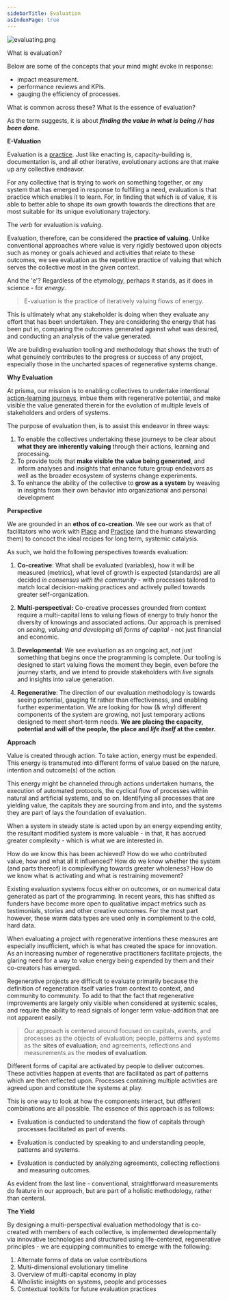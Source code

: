 ```yaml
---
sidebarTitle: Evaluation
asIndexPage: true
---
```


![evaluating.png](/evaluating.png)

What is evaluation?

Below are some of the concepts that your mind might evoke in response:

- impact measurement. 
- performance reviews and KPIs.
- gauging the efficiency of processes.

What is common across these? What is the essence of evaluation?

As the term suggests, it is about ***finding the value in what is being // has been done***. 

**E-Valuation**

Evaluation is a [practice](/glossary/Practice.md). Just like enacting is, capacity-building is, documentation is, and all other iterative, evolutionary actions are that make up any collective endeavor.

For any collective that is trying to work on something together, or any system that has emerged in response to fulfilling a need, evaluation is that practice which enables it to learn. For, in finding that which is of value, it is able to better able to shape its own growth towards the directions that are most suitable for its unique evolutionary trajectory.

The *verb* for evaluation is *valuing*.

Evaluation, therefore, can be considered the **practice of valuing.** Unlike conventional approaches where value is very rigidly bestowed upon objects such as money or goals achieved and activities that relate to these outcomes, we see evaluation as the repetitive practice of valuing that which serves the collective most in the given context.

And the 'e'? Regardless of the etymology, perhaps it stands, as it does in science - for *energy*.

> E-valuation is the practice of iteratively valuing flows of energy. 

This is ultimately what any stakeholder is doing when they evaluate any effort that has been undertaken. They are considering the energy that has been put in, comparing the outcomes generated against what was desired, and conducting an analysis of the value generated.

We are building evaluation tooling and methodology that shows the truth of what genuinely contributes to the progress or success of any project, especially those in the uncharted spaces of regenerative systems change.

**Why Evaluation**

At prisma, our mission is to enabling collectives to undertake intentional [action-learning journeys](/patterns/action-learning%20journeys.md), imbue them with regenerative potential, and make visible the value generated therein for the evolution of multiple levels of stakeholders and orders of systems.

The purpose of evaluation then, is to assist this endeavor in three ways:

1. To enable the collectives undertaking these journeys to be clear about **what they are inherently valuing** through their actions, learning and processing.
2. To provide tools that **make visible the value being generated**, and inform analyses and insights that enhance future group endeavors as well as the broader ecosystem of systems change experiments.
3. To enhance the ability of the collective to **grow as a system** by weaving in insights from their own behavior into organizational and personal development

**Perspective**

We are grounded in an **ethos of co-creation**. We see our work as that of facilitators who work with [Place](/glossary/Place.md) and [Practice](/glossary/Practice.md) (and the humans stewarding them) to concoct the ideal recipes for long term, systemic catalysis. 

As such, we hold the following perspectives towards evaluation:

1. **Co-creative**: What shall be evaluated (variables), how it will be measured (metrics), what level of growth is expected (standards) are all decided *in consensus with the community* - with processes tailored to match local decision-making practices and actively pulled towards greater self-organization.

2. **Multi-perspectival:** Co-creative processes grounded from context require a multi-capital lens to valuing flows of energy to truly honor the diversity of knowings and associated actions. Our approach is premised on *seeing, valuing and developing all forms of capital* - not just financial and economic. 

3. **Developmental**: We see evaluation as an ongoing act, not just something that begins once the programming is complete. Our tooling is designed to start valuing flows the moment they begin, even before the journey starts, and we intend to provide stakeholders with *live* signals and insights into value generation.

4. **Regenerative**: The direction of our evaluation methodology is towards seeing potential, gauging fit rather than effectiveness, and enabling further experimentation. We are looking for how (& why) different components of the system are growing, not just temporary actions designed to meet short-term needs. **We are placing the capacity, potential and will of the people, the place and *life itself* at the center.**

**Approach**

Value is created through action. To take action, energy must be expended. This energy is transmuted into different forms of value based on the nature, intention and outcome(s) of the action.
  
This energy might be channeled through actions undertaken humans, the execution of automated protocols, the cyclical flow of processes within natural and artificial systems, and so on. Identifying all processes that are yielding value, the capitals they are sourcing from and into, and the systems they are part of lays the foundation of evaluation.  
  
When a system in steady state is acted upon by an energy expending entity, the resultant modified system is more valuable - in that, it has accrued greater complexity - which is what we are interested in. 
    
How do we know this has been achieved? How do we who contributed value, how and what all it influenced? How do we know whether the system (and parts thereof) is complexifying towards greater wholeness? How do we know what is activating and what is restraining movement?   
  
Existing evaluation systems focus either on outcomes, or on numerical data generated as part of the programming. In recent years, this has shifted as funders have become more open to qualitative impact metrics such as testimonials, stories and other creative outcomes. For the most part however, these warm data types are used only in complement to the cold, hard data.  
  
When evaluating a project with regenerative intentions these measures are especially insufficient, which is what has created the space for innovation. As an increasing number of regenerative practitioners facilitate projects, the glaring need for a way to value energy being expended by them and their co-creators has emerged.

Regenerative projects are difficult to evaluate primarily because the definition of regeneration itself varies from context to context, and community to community. To add to that the fact that regenerative improvements are largely only visible when considered at systemic scales, and require the ability to read signals of longer term value-addition that are not apparent easily.   

> Our approach is centered around focused on capitals, events, and processes as the objects of evaluation; people, patterns and systems as the **sites of evaluation**; and agreements, reflections and measurements as the **modes of evaluation**.

Different forms of capital are activated by people to deliver outcomes.
These activities happen at events that are facilitated as part of patterns which are then reflected upon.
Processes containing multiple activities are agreed upon and constitute the systems at play.

This is one way to look at how the components interact, but different combinations are all possible. The essence of this approach is as follows:
	
- Evaluation is conducted to understand the flow of capitals through processes facilitated as part of events.
	
- Evaluation is conducted by speaking to and understanding people, patterns and systems.
	
- Evaluation is conducted by analyzing agreements, collecting reflections and measuring outcomes.

As evident from the last line - conventional, straightforward measurements do feature in our approach, but are part of a holistic methodology, rather than centeral.

**The Yield**

By designing a multi-perspectival evaluation methodology that is co-created with members of each collective, is implemented developmentally via innovative technologies and structured using life-centered, regenerative principles - we are equipping communities to emerge with the following:

1. Alternate forms of data on value contributions
2. Multi-dimensional evolutionary timeline 
3. Overview of multi-capital economy in play  
4. Wholistic insights on systems, people and processes
5. Contextual toolkits for future evaluation practices